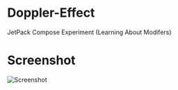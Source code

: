 # Doppler-Effect

JetPack Compose Experiment (Learning About Modifers)

# Screenshot

<img src="https://raw.githubusercontent.com/stefannajdovski/Doppler-Effect/main/ScreenShot/ScreenShot.jpg" alt="Screenshot">
